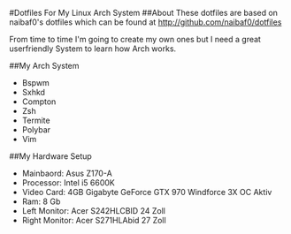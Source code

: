 #Dotfiles For My Linux Arch System
##About
These dotfiles are based on naibaf0's dotfiles which can be found at http://github.com/naibaf0/dotfiles

From time to time I'm going to create my own ones but I need a great userfriendly System to learn how Arch works.

##My Arch System
* Bspwm
* Sxhkd
* Compton
* Zsh
* Termite
* Polybar
* Vim

##My Hardware Setup
* Mainbaord: Asus Z170-A
* Processor: Intel i5 6600K
* Video Card: 4GB Gigabyte GeForce GTX 970 Windforce 3X OC Aktiv
* Ram: 8 Gb
* Left Monitor: Acer S242HLCBID 24 Zoll
* Right Monitor: Acer S271HLAbid 27 Zoll

